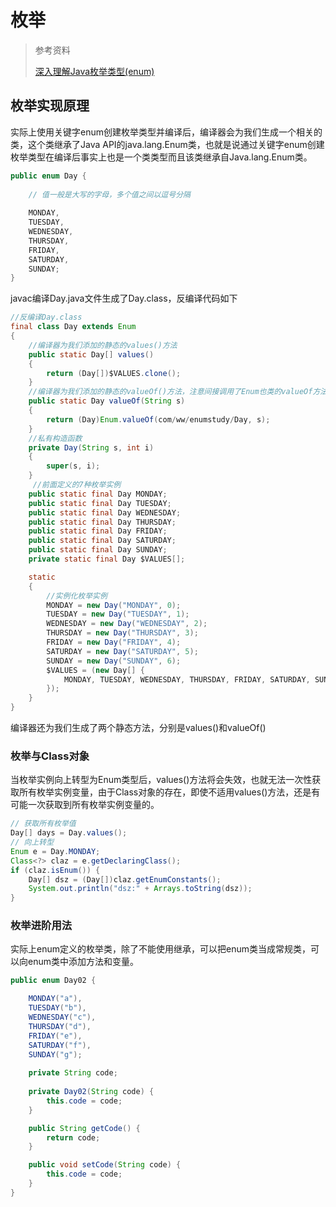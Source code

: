 # 枚举

> 参考资料
>
> [深入理解Java枚举类型(enum)](https://blog.csdn.net/javazejian/article/details/71333103)

## 枚举实现原理

实际上使用关键字enum创建枚举类型并编译后，编译器会为我们生成一个相关的类，这个类继承了Java API的java.lang.Enum类，也就是说通过关键字enum创建枚举类型在编译后事实上也是一个类类型而且该类继承自Java.lang.Enum类。

```java
public enum Day {
    
    // 值一般是大写的字母，多个值之间以逗号分隔
    
    MONDAY,
    TUESDAY,
    WEDNESDAY,
    THURSDAY,
    FRIDAY,
    SATURDAY,
    SUNDAY;
}
```

javac编译Day.java文件生成了Day.class，反编译代码如下

```java
//反编译Day.class
final class Day extends Enum
{
    //编译器为我们添加的静态的values()方法
    public static Day[] values()
    {
        return (Day[])$VALUES.clone();
    }
    //编译器为我们添加的静态的valueOf()方法，注意间接调用了Enum也类的valueOf方法
    public static Day valueOf(String s)
    {
        return (Day)Enum.valueOf(com/ww/enumstudy/Day, s);
    }
    //私有构造函数
    private Day(String s, int i)
    {
        super(s, i);
    }
     //前面定义的7种枚举实例
    public static final Day MONDAY;
    public static final Day TUESDAY;
    public static final Day WEDNESDAY;
    public static final Day THURSDAY;
    public static final Day FRIDAY;
    public static final Day SATURDAY;
    public static final Day SUNDAY;
    private static final Day $VALUES[];

    static 
    {    
        //实例化枚举实例
        MONDAY = new Day("MONDAY", 0);
        TUESDAY = new Day("TUESDAY", 1);
        WEDNESDAY = new Day("WEDNESDAY", 2);
        THURSDAY = new Day("THURSDAY", 3);
        FRIDAY = new Day("FRIDAY", 4);
        SATURDAY = new Day("SATURDAY", 5);
        SUNDAY = new Day("SUNDAY", 6);
        $VALUES = (new Day[] {
            MONDAY, TUESDAY, WEDNESDAY, THURSDAY, FRIDAY, SATURDAY, SUNDAY
        });
    }
}
```

编译器还为我们生成了两个静态方法，分别是values()和valueOf()

### 枚举与Class对象

当枚举实例向上转型为Enum类型后，values()方法将会失效，也就无法一次性获取所有枚举实例变量，由于Class对象的存在，即使不适用values()方法，还是有可能一次获取到所有枚举实例变量的。

```java
// 获取所有枚举值
Day[] days = Day.values();
// 向上转型
Enum e = Day.MONDAY;
Class<?> claz = e.getDeclaringClass();
if (claz.isEnum()) {
    Day[] dsz = (Day[])claz.getEnumConstants();
    System.out.println("dsz:" + Arrays.toString(dsz));
}
```

### 枚举进阶用法

实际上enum定义的枚举类，除了不能使用继承，可以把enum类当成常规类，可以向enum类中添加方法和变量。

```java
public enum Day02 {

    MONDAY("a"),
    TUESDAY("b"),
    WEDNESDAY("c"),
    THURSDAY("d"),
    FRIDAY("e"),
    SATURDAY("f"),
    SUNDAY("g");
    
    private String code;
    
    private Day02(String code) {
        this.code = code;
    }

    public String getCode() {
        return code;
    }

    public void setCode(String code) {
        this.code = code;
    }
}
```

